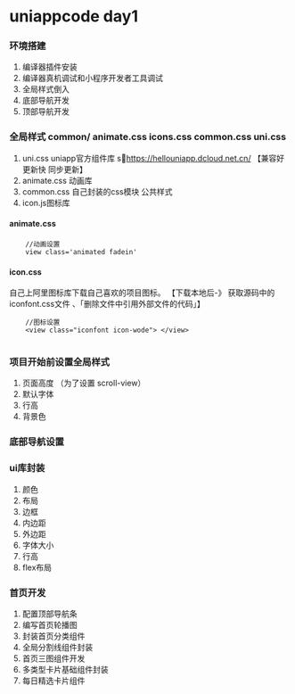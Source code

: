 # uniappcode day1

### 环境搭建 
1. 编译器插件安装 
2. 编译器真机调试和小程序开发者工具调试
3. 全局样式倒入
4. 底部导航开发
5. 顶部导航开发


### 全局样式 common/ animate.css icons.css common.css uni.css 

1. uni.css uniapp官方组件库 shttps://hellouniapp.dcloud.net.cn/  【兼容好 更新快 同步更新】
2. animate.css 动画库
3. common.css 自己封装的css模块 公共样式 
4. icon.js图标库

#### animate.css 

```
    //动画设置
    view class='animated fadein'
```

#### icon.css 

自己上阿里图标库下载自己喜欢的项目图标。 【下载本地后-》 获取源码中的 iconfont.css文件 、「删除文件中引用外部文件的代码」】

```
    //图标设置
    <view class="iconfont icon-wode"> </view>
    
```

### 项目开始前设置全局样式

1. 页面高度 （为了设置 scroll-view）
2. 默认字体 
3. 行高 
4. 背景色

### 底部导航设置


### ui库封装

1. 颜色
2. 布局
3. 边框
4. 内边距
5. 外边距
6. 字体大小
7. 行高
8. flex布局

### 首页开发
1. 配置顶部导航条
2. 编写首页轮播图
3. 封装首页分类组件
4. 全局分割线组件封装
5. 首页三图组件开发
6. 多类型卡片基础组件封装
7. 每日精选卡片组件
